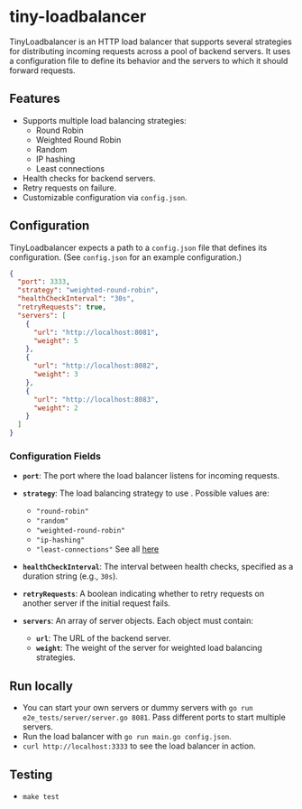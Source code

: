 # tiny-loadbalancer

TinyLoadbalancer is an HTTP load balancer that supports several strategies for distributing incoming requests across a pool of backend servers. It uses a configuration file to define its behavior and the servers to which it should forward requests.

## Features

- Supports multiple load balancing strategies:
  - Round Robin
  - Weighted Round Robin
  - Random
  - IP hashing
  - Least connections
- Health checks for backend servers.
- Retry requests on failure.
- Customizable configuration via `config.json`.

## Configuration

TinyLoadbalancer expects a path to a `config.json` file that defines its configuration. (See `config.json` for an example configuration.)

```json
{
  "port": 3333,
  "strategy": "weighted-round-robin",
  "healthCheckInterval": "30s",
  "retryRequests": true,
  "servers": [
    {
      "url": "http://localhost:8081",
      "weight": 5
    },
    {
      "url": "http://localhost:8082",
      "weight": 3
    },
    {
      "url": "http://localhost:8083",
      "weight": 2
    }
  ]
}
```

### Configuration Fields

- **`port`**: The port where the load balancer listens for incoming requests.
- **`strategy`**: The load balancing strategy to use . Possible values are:
  - `"round-robin"`
  - `"random"`
  - `"weighted-round-robin"`
  - `"ip-hashing"`
  - `"least-connections"`
  See all [here](https://github.com/D-Andreev/tiny-loadbalancer/blob/main/internal/constants/constants.go#L5)
- **`healthCheckInterval`**: The interval between health checks, specified as a duration string (e.g., `30s`).

- **`retryRequests`**: A boolean indicating whether to retry requests on another server if the initial request fails.

- **`servers`**: An array of server objects. Each object must contain:
  - **`url`**: The URL of the backend server.
  - **`weight`**: The weight of the server for weighted load balancing strategies.


## Run locally
  * You can start your own servers or dummy servers with `go run e2e_tests/server/server.go 8081`. Pass different ports to start multiple servers.
  * Run the load balancer with `go run main.go config.json`.
  * `curl http://localhost:3333` to see the load balancer in action.

## Testing
  * `make test`
